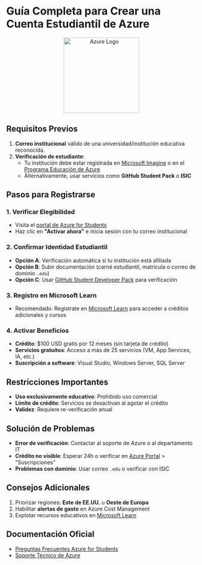 # Guía Completa para Crear una Cuenta Estudiantil de Azure

<div align="center">
  <img src="https://upload.wikimedia.org/wikipedia/commons/f/fa/Microsoft_Azure.svg" alt="Azure Logo" width="200">
</div>

## Requisitos Previos
1. **Correo institucional** válido de una universidad/institución educativa reconocida.
2. **Verificación de estudiante**:
   - Tu institución debe estar registrada en [Microsoft Imagine](https://imagine.microsoft.com) o en el [Programa Educación de Azure](https://azure.microsoft.com/es-es/free/students/)
   - Alternativamente, usar servicios como **GitHub Student Pack** o **ISIC**

## Pasos para Registrarse

### 1. Verificar Elegibilidad
- Visita el [portal de Azure for Students](https://azure.microsoft.com/es-es/free/students/)
- Haz clic en **"Activar ahora"** e inicia sesión con tu correo institucional

### 2. Confirmar Identidad Estudiantil
- **Opción A**: Verificación automática si tu institución está afiliada
- **Opción B**: Subir documentación (carné estudiantil, matrícula o correo de dominio `.edu`)
- **Opción C**: Usar [GitHub Student Developer Pack](https://education.github.com/pack) para verificación

### 3. Registro en Microsoft Learn
- Recomendado: Regístrate en [Microsoft Learn](https://learn.microsoft.com) para acceder a créditos adicionales y cursos

### 4. Activar Beneficios
- **Crédito**: $100 USD gratis por 12 meses (sin tarjeta de crédito)
- **Servicios gratuitos**: Acceso a más de 25 servicios (VM, App Services, IA, etc.)
- **Suscripción a software**: Visual Studio, Windows Server, SQL Server

## Restricciones Importantes
- **Uso exclusivamente educativo**: Prohibido uso comercial
- **Límite de crédito**: Servicios se desactivan al agotar el crédito
- **Validez**: Requiere re-verificación anual

## Solución de Problemas
- **Error de verificación**: Contactar al soporte de Azure o al departamento IT
- **Crédito no visible**: Esperar 24h o verificar en [Azure Portal](https://portal.azure.com) > "Suscripciones"
- **Problemas con dominio**: Usar correo `.edu` o verificar con ISIC

## Consejos Adicionales
1. Priorizar regiones: **Este de EE.UU.** u **Oeste de Europa**
2. Habilitar **alertas de gasto** en Azure Cost Management
3. Explotar recursos educativos en [Microsoft Learn](https://learn.microsoft.com)

## Documentación Oficial
- [Preguntas Frecuentes Azure for Students](https://azure.microsoft.com/es-es/free/students-faq/)
- [Soporte Técnico de Azure](https://support.microsoft.com/es-es)
